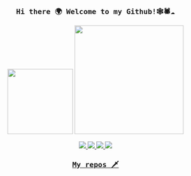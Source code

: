 
<!--
**OB11TO/OB11TO** is a ✨ _special_ ✨ repository because its `README.md` (this file) appears on your GitHub profile.

Here are some ideas to get you started:

- 🔭 I’m currently working on ...
- 🌱 I’m currently learning ...
- 👯 I’m looking to collaborate on ...
- 🤔 I’m looking for help with ...
- 💬 Ask me about ...
- 📫 How to reach me: ...
- 😄 Pronouns: ...
- ⚡ Fun fact: ...
-->



<h3 align="center"><samp> Hi there 🌍 Welcome to my Github!🕸🕷☁️ </samp></h3>


<p align="center">
<img width="150" src="https://media.giphy.com/media/fu8GmsXKFzgOjMgjLp/giphy.gif"> <img width="250" src="https://media.giphy.com/media/fvrL3qgQiMjg3GvBas/giphy.gif">
</p>

<p align="center">
<a href= "https://www.instagram.com/accounts/login/?next=/ob11to/"><img src="https://img.icons8.com/nolan/42/instagram-new.png"/>
<a href= "https://habr.com/ru/users/OB11TO/"><img src="https://img.icons8.com/nolan/42/twitter-squared.png"/>
<a href= "https://t.me/OB11TO"><img src="https://img.icons8.com/nolan/42/telegram-app.png"/>
<a href= "https://vk.com/ob11to"><img src="https://img.icons8.com/nolan/42/vk-circled.png"/>
</p>

<h3 align="center"><samp>
My repos 🗡
  </samp>
</h3>

